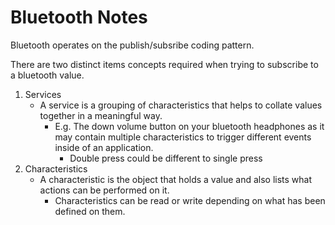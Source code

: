 # Bluetooth Notes

Bluetooth operates on the publish/subsribe coding pattern.

There are two distinct items concepts required when trying to subscribe to a bluetooth value.

1. Services
    - A service is a grouping of characteristics that helps to collate values together in a meaningful way.
        - E.g. The down volume button on your bluetooth headphones as it may contain multiple characteristics to trigger different events inside of an application.
            - Double press could be different to single press
2. Characteristics
    - A characteristic is the object that holds a value and also lists what actions can be performed on it.
        - Characteristics can be read or write depending on what has been defined on them.
